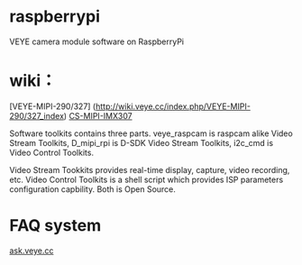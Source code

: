 # raspberrypi
VEYE camera module software on RaspberryPi

# wiki：
[VEYE-MIPI-290/327] (http://wiki.veye.cc/index.php/VEYE-MIPI-290/327_index)
[CS-MIPI-IMX307](http://wiki.veye.cc/index.php/CS-MIPI-IMX307_STARVIS_Module_index)

Software toolkits contains three parts. veye_raspcam is raspcam alike Video Stream Toolkits, D_mipi_rpi is D-SDK Video Stream Toolkits, i2c_cmd is Video Control Toolkits.

Video Stream Tookkits provides real-time display, capture, video recording, etc.
Video Control Toolkits is a shell script which provides ISP parameters configuration capbility.
Both is Open Source.

# FAQ system
[ask.veye.cc](http://ask.veye.cc)



